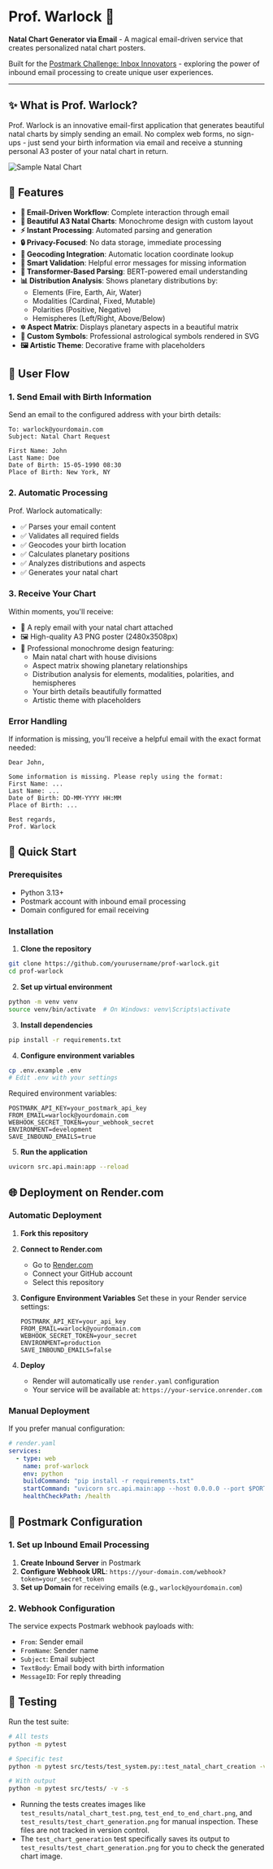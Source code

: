 # Prof. Warlock 🔮

**Natal Chart Generator via Email** - A magical email-driven service that creates personalized natal chart posters.

Built for the [Postmark Challenge: Inbox Innovators](https://postmarkapp.com/blog/announcing-the-postmark-challenge-inbox-innovators) - exploring the power of inbound email processing to create unique user experiences.

---

## ✨ What is Prof. Warlock?

Prof. Warlock is an innovative email-first application that generates beautiful natal charts by simply sending an email. No complex web forms, no sign-ups - just send your birth information via email and receive a stunning personal A3 poster of your natal chart in return.

![Sample Natal Chart](sample.png)

## 🌟 Features

- **📧 Email-Driven Workflow**: Complete interaction through email
- **🎨 Beautiful A3 Natal Charts**: Monochrome design with custom layout
- **⚡ Instant Processing**: Automated parsing and generation
- **🔒 Privacy-Focused**: No data storage, immediate processing
- **📍 Geocoding Integration**: Automatic location coordinate lookup
- **💌 Smart Validation**: Helpful error messages for missing information
- **🤖 Transformer-Based Parsing**: BERT-powered email understanding
- **📊 Distribution Analysis**: Shows planetary distributions by:
  - Elements (Fire, Earth, Air, Water)
  - Modalities (Cardinal, Fixed, Mutable)
  - Polarities (Positive, Negative)
  - Hemispheres (Left/Right, Above/Below)
- **🔯 Aspect Matrix**: Displays planetary aspects in a beautiful matrix
- **🎯 Custom Symbols**: Professional astrological symbols rendered in SVG
- **🖼️ Artistic Theme**: Decorative frame with placeholders

## 🔄 User Flow

### 1. Send Email with Birth Information
Send an email to the configured address with your birth details:

```
To: warlock@yourdomain.com
Subject: Natal Chart Request

First Name: John
Last Name: Doe
Date of Birth: 15-05-1990 08:30
Place of Birth: New York, NY
```

### 2. Automatic Processing
Prof. Warlock automatically:
- ✅ Parses your email content
- ✅ Validates all required fields
- ✅ Geocodes your birth location
- ✅ Calculates planetary positions
- ✅ Analyzes distributions and aspects
- ✅ Generates your natal chart

### 3. Receive Your Chart
Within moments, you'll receive:
- 📧 A reply email with your natal chart attached
- 🖼️ High-quality A3 PNG poster (2480x3508px)
- 🎨 Professional monochrome design featuring:
  - Main natal chart with house divisions
  - Aspect matrix showing planetary relationships
  - Distribution analysis for elements, modalities, polarities, and hemispheres
  - Your birth details beautifully formatted
  - Artistic theme with placeholders

### Error Handling
If information is missing, you'll receive a helpful email with the exact format needed:

```
Dear John,

Some information is missing. Please reply using the format:
First Name: ...
Last Name: ...
Date of Birth: DD-MM-YYYY HH:MM
Place of Birth: ...

Best regards,
Prof. Warlock
```

## 🚀 Quick Start

### Prerequisites
- Python 3.13+
- Postmark account with inbound email processing
- Domain configured for email receiving

### Installation

1. **Clone the repository**
```bash
git clone https://github.com/yourusername/prof-warlock.git
cd prof-warlock
```

2. **Set up virtual environment**
```bash
python -m venv venv
source venv/bin/activate  # On Windows: venv\Scripts\activate
```

3. **Install dependencies**
```bash
pip install -r requirements.txt
```

4. **Configure environment variables**
```bash
cp .env.example .env
# Edit .env with your settings
```

Required environment variables:
```env
POSTMARK_API_KEY=your_postmark_api_key
FROM_EMAIL=warlock@yourdomain.com
WEBHOOK_SECRET_TOKEN=your_webhook_secret
ENVIRONMENT=development
SAVE_INBOUND_EMAILS=true
```

5. **Run the application**
```bash
uvicorn src.api.main:app --reload
```

## 🌐 Deployment on Render.com

### Automatic Deployment

1. **Fork this repository**
2. **Connect to Render.com**
   - Go to [Render.com](https://render.com)
   - Connect your GitHub account
   - Select this repository

3. **Configure Environment Variables**
   Set these in your Render service settings:
   ```
   POSTMARK_API_KEY=your_api_key
   FROM_EMAIL=warlock@yourdomain.com  
   WEBHOOK_SECRET_TOKEN=your_secret
   ENVIRONMENT=production
   SAVE_INBOUND_EMAILS=false
   ```

4. **Deploy**
   - Render will automatically use `render.yaml` configuration
   - Your service will be available at: `https://your-service.onrender.com`

### Manual Deployment

If you prefer manual configuration:

```yaml
# render.yaml
services:
  - type: web
    name: prof-warlock
    env: python
    buildCommand: "pip install -r requirements.txt"
    startCommand: "uvicorn src.api.main:app --host 0.0.0.0 --port $PORT"
    healthCheckPath: /health
```

## 🔧 Postmark Configuration

### 1. Set up Inbound Email Processing

1. **Create Inbound Server** in Postmark
2. **Configure Webhook URL**: `https://your-domain.com/webhook?token=your_secret_token`
3. **Set up Domain** for receiving emails (e.g., `warlock@yourdomain.com`)

### 2. Webhook Configuration

The service expects Postmark webhook payloads with:
- `From`: Sender email
- `FromName`: Sender name  
- `Subject`: Email subject
- `TextBody`: Email body with birth information
- `MessageID`: For reply threading

## 🧪 Testing

Run the test suite:

```bash
# All tests
python -m pytest

# Specific test
python -m pytest src/tests/test_system.py::test_natal_chart_creation -v

# With output
python -m pytest src/tests/ -v -s
```

- Running the tests creates images like `test_results/natal_chart_test.png`, `test_end_to_end_chart.png`, and `test_results/test_chart_generation.png` for manual inspection. These files are not tracked in version control.
- The `test_chart_generation` test specifically saves its output to `test_results/test_chart_generation.png` for you to check the generated chart image.
